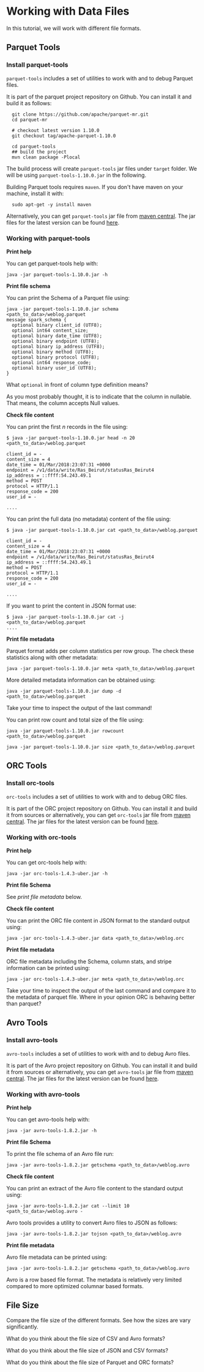# Working with Data Files

In this tutorial, we will work with different file formats.

## Parquet Tools

### Install parquet-tools

`parquet-tools` includes a set of utilities to work with and to debug Parquet files.

It is part of the parquet project repository on Github. You can install it and build it as follows:

```
  git clone https://github.com/apache/parquet-mr.git
  cd parquet-mr

  # checkout latest version 1.10.0
  git checkout tag/apache-parquet-1.10.0

  cd parquet-tools
  ## build the project
  mvn clean package -Plocal
```

The build process will create `parquet-tools` jar files under `target` folder. We will be using `parquet-tools-1.10.0.jar` in the following.

Building Parquet tools requires `maven`. If you don't have maven on your machine, install it with:

```
  sudo apt-get -y install maven
```

Alternatively, you can get `parquet-tools` jar file from [maven central](https://mvnrepository.com/artifact/org.apache.parquet/parquet-tools/1.10.0). 
The jar files for the latest version can be found [here](http://central.maven.org/maven2/org/apache/parquet/parquet-tools/1.10.0/).

### Working with parquet-tools

**Print help**

You can get parquet-tools help with:

```
java -jar parquet-tools-1.10.0.jar -h
```

**Print file schema**

You can print the Schema of a Parquet file using:

```
java -jar parquet-tools-1.10.0.jar schema <path_to_data>/weblog.parquet 
message spark_schema {
  optional binary client_id (UTF8);
  optional int64 content_size;
  optional binary date_time (UTF8);
  optional binary endpoint (UTF8);
  optional binary ip_address (UTF8);
  optional binary method (UTF8);
  optional binary protocol (UTF8);
  optional int64 response_code;
  optional binary user_id (UTF8);
}

```

What `optional` in front of column type definition means?

As you most probably thought, it is to indicate that the column in nullable. That means, the column accepts Null values.

**Check file content**

You can print the first *n* records in the file using:

```
$ java -jar parquet-tools-1.10.0.jar head -n 20 <path_to_data>/weblog.parquet 

client_id = -
content_size = 4
date_time = 01/Mar/2018:23:07:31 +0000
endpoint = /v1/data/write/Ras_Beirut/statusRas_Beirut4
ip_address = ::ffff:54.243.49.1
method = POST
protocol = HTTP/1.1
response_code = 200
user_id = -

....
```

You can print the full data (no metadata) content of the file using:

```
$ java -jar parquet-tools-1.10.0.jar cat <path_to_data>/weblog.parquet 

client_id = -
content_size = 4
date_time = 01/Mar/2018:23:07:31 +0000
endpoint = /v1/data/write/Ras_Beirut/statusRas_Beirut4
ip_address = ::ffff:54.243.49.1
method = POST
protocol = HTTP/1.1
response_code = 200
user_id = -

....
```

If you want to print the content in JSON format use:

```
$ java -jar parquet-tools-1.10.0.jar cat -j <path_to_data>/weblog.parquet 
....
```

**Print file metadata**

Parquet format adds per column statistics per row group. The check these statistics along with other metadata:

```
java -jar parquet-tools-1.10.0.jar meta <path_to_data>/weblog.parquet 
```

More detailed metadata information can be obtained using:

```
java -jar parquet-tools-1.10.0.jar dump -d <path_to_data>/weblog.parquet 
```

Take your time to inspect the output of the last command!

You can print row count and total size of the file using:

```
java -jar parquet-tools-1.10.0.jar rowcount <path_to_data>/weblog.parquet 

java -jar parquet-tools-1.10.0.jar size <path_to_data>/weblog.parquet
```

## ORC Tools

### Install orc-tools

`orc-tools` includes a set of utilities to work with and to debug ORC files.

It is part of the ORC project repository on Github. You can install it and build it from sources or alternatively,
you can get `orc-tools` jar file from [maven central](https://mvnrepository.com/artifact/org.apache.orc/orc-tools/1.4.3). 
The jar files for the latest version can be found [here](http://repo1.maven.org/maven2/org/apache/orc/orc-tools/1.4.3/).

### Working with orc-tools

**Print help**

You can get orc-tools help with:

```
java -jar orc-tools-1.4.3-uber.jar -h
```

**Print file Schema**

See *print file metadata* below.

**Check file content**

You can print the ORC file content in JSON format to the standard output using:

```
java -jar orc-tools-1.4.3-uber.jar data <path_to_data>/weblog.orc
```

**Print file metadata**

ORC file metadata including the Schema, column stats, and stripe information can be printed using:

```
java -jar orc-tools-1.4.3-uber.jar meta <path_to_data>/weblog.orc
```

Take your time to inspect the output of the last command and compare it to the metadata of parquet file.
Where in your opinion ORC is behaving better than parquet?

## Avro Tools

### Install avro-tools

`avro-tools` includes a set of utilities to work with and to debug Avro files.

It is part of the Avro project repository on Github. You can install it and build it from sources or alternatively,
you can get `avro-tools` jar file from [maven central](https://mvnrepository.com/artifact/org.apache.avro/avro-tools/1.8.2). 
The jar files for the latest version can be found [here](http://central.maven.org/maven2/org/apache/avro/avro-tools/1.8.2/).

### Working with avro-tools

**Print help**

You can get avro-tools help with:

```
java -jar avro-tools-1.8.2.jar -h
```

**Print file Schema**

To print the file schema of an Avro file run:

```
java -jar avro-tools-1.8.2.jar getschema <path_to_data>/weblog.avro
```

**Check file content**

You can print an extract of the Avro file content to the standard output using:

```
java -jar avro-tools-1.8.2.jar cat --limit 10 <path_to_data>/weblog.avro -
```

Avro tools provides a utility to convert Avro files to JSON as follows:

```
java -jar avro-tools-1.8.2.jar tojson <path_to_data>/weblog.avro

```
**Print file metadata**

Avro file metadata can be printed using:

```
java -jar avro-tools-1.8.2.jar getschema <path_to_data>/weblog.avro
```

Avro is a row based file format. The metadata is relatively very limited compared to more optimized columnar based formats.

## File Size

Compare the file size of the different formats. See how the sizes are vary significantly.

What do you think about the file size of CSV and Avro formats?

What do you think about the file size of JSON and CSV formats?

What do you think about the file size of Parquet and ORC formats?
